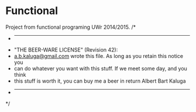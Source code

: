 # Functional
Project from functional programing UWr 2014/2015.
/*
 * ----------------------------------------------------------------------------
 * "THE BEER-WARE LICENSE" (Revision 42):
 * <a.b.kaluga@gmail.com> wrote this file. As long as you retain this notice you
 * can do whatever you want with this stuff. If we meet some day, and you think
 * this stuff is worth it, you can buy me a beer in return Albert Bart Kaluga
 * ----------------------------------------------------------------------------
 */